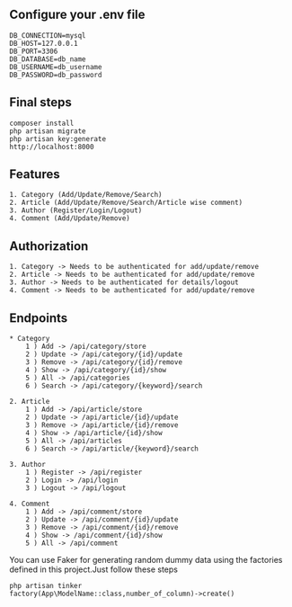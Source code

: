 ## Configure your .env file

```
DB_CONNECTION=mysql
DB_HOST=127.0.0.1
DB_PORT=3306
DB_DATABASE=db_name
DB_USERNAME=db_username
DB_PASSWORD=db_password

```

## Final steps

```
composer install
php artisan migrate
php artisan key:generate
http://localhost:8000

```

## Features

    1. Category (Add/Update/Remove/Search)
    2. Article (Add/Update/Remove/Search/Article wise comment)
    3. Author (Register/Login/Logout)
    4. Comment (Add/Update/Remove)

## Authorization

    1. Category -> Needs to be authenticated for add/update/remove
    2. Article -> Needs to be authenticated for add/update/remove
    3. Author -> Needs to be authenticated for details/logout
    4. Comment -> Needs to be authenticated for add/update/remove

## Endpoints

    * Category
        1 ) Add -> /api/category/store
        2 ) Update -> /api/category/{id}/update
        3 ) Remove -> /api/category/{id}/remove
        4 ) Show -> /api/category/{id}/show
        5 ) All -> /api/categories
        6 ) Search -> /api/category/{keyword}/search

    2. Article
        1 ) Add -> /api/article/store
        2 ) Update -> /api/article/{id}/update
        3 ) Remove -> /api/article/{id}/remove
        4 ) Show -> /api/article/{id}/show
        5 ) All -> /api/articles
        6 ) Search -> /api/article/{keyword}/search

    3. Author
        1 ) Register -> /api/register
        2 ) Login -> /api/login
        3 ) Logout -> /api/logout

    4. Comment
        1 ) Add -> /api/comment/store
        2 ) Update -> /api/comment/{id}/update
        3 ) Remove -> /api/comment/{id}/remove
        4 ) Show -> /api/comment/{id}/show
        5 ) All -> /api/comment

You can use Faker for generating random dummy data using the factories defined in this project.Just follow these steps

```
php artisan tinker
factory(App\ModelName::class,number_of_column)->create()
```
